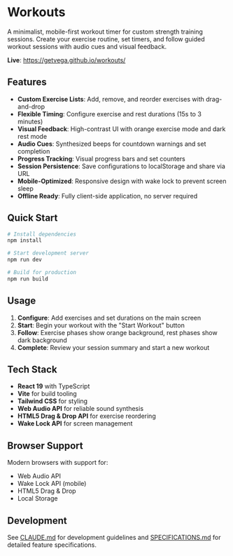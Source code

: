 # Workouts

A minimalist, mobile-first workout timer for custom strength training sessions. Create your exercise routine, set timers, and follow guided workout sessions with audio cues and visual feedback.

**Live**: https://getvega.github.io/workouts/

## Features

- **Custom Exercise Lists**: Add, remove, and reorder exercises with drag-and-drop
- **Flexible Timing**: Configure exercise and rest durations (15s to 3 minutes)
- **Visual Feedback**: High-contrast UI with orange exercise mode and dark rest mode
- **Audio Cues**: Synthesized beeps for countdown warnings and set completion
- **Progress Tracking**: Visual progress bars and set counters
- **Session Persistence**: Save configurations to localStorage and share via URL
- **Mobile-Optimized**: Responsive design with wake lock to prevent screen sleep
- **Offline Ready**: Fully client-side application, no server required

## Quick Start

```bash
# Install dependencies
npm install

# Start development server
npm run dev

# Build for production
npm run build
```

## Usage

1. **Configure**: Add exercises and set durations on the main screen
2. **Start**: Begin your workout with the "Start Workout" button
3. **Follow**: Exercise phases show orange background, rest phases show dark background
4. **Complete**: Review your session summary and start a new workout

## Tech Stack

- **React 19** with TypeScript
- **Vite** for build tooling
- **Tailwind CSS** for styling
- **Web Audio API** for reliable sound synthesis
- **HTML5 Drag & Drop API** for exercise reordering
- **Wake Lock API** for screen management

## Browser Support

Modern browsers with support for:

- Web Audio API
- Wake Lock API (mobile)
- HTML5 Drag & Drop
- Local Storage

## Development

See [CLAUDE.md](CLAUDE.md) for development guidelines and [SPECIFICATIONS.md](SPECIFICATIONS.md) for detailed feature specifications.
